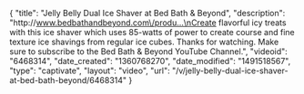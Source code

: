 {
    "title": "Jelly Belly Dual Ice Shaver at Bed Bath & Beyond",
    "description": "http:\/\/www.bedbathandbeyond.com\/produ...\nCreate flavorful icy treats with this ice shaver which uses 85-watts of power to create course and fine texture ice shavings from regular ice cubes. Thanks for watching. Make sure to subscribe to the Bed Bath & Beyond YouTube Channel.",
    "videoid": "6468314",
    "date_created": "1360768270",
    "date_modified": "1491518567",
    "type": "captivate",
    "layout": "video",
    "url": "\/v\/jelly-belly-dual-ice-shaver-at-bed-bath-beyond\/6468314"
}